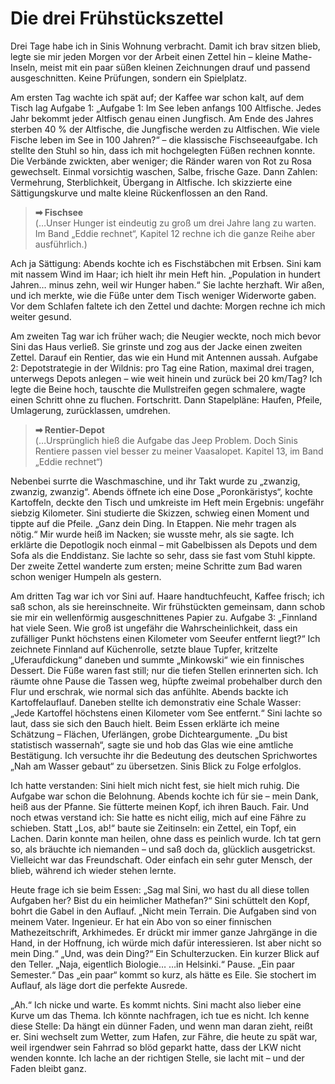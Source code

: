 # Die drei Frühstückszettel

Drei Tage habe ich in Sinis Wohnung verbracht. Damit ich brav sitzen blieb,
legte sie mir jeden Morgen vor der Arbeit einen Zettel hin – kleine
Mathe-Inseln, meist mit ein paar süßen kleinen Zeichnungen drauf und passend
ausgeschnitten. Keine Prüfungen, sondern ein Spielplatz.

Am ersten Tag wachte ich spät auf; der Kaffee war schon kalt, auf dem Tisch lag
Aufgabe 1: „Aufgabe 1: Im See leben anfangs 100 Altfische. Jedes Jahr bekommt
jeder Altfisch genau einen Jungfisch. Am Ende des Jahres sterben 40 % der
Altfische, die Jungfische werden zu Altfischen. Wie viele Fische leben im See in
100 Jahren?“ – die klassische Fischseeaufgabe. Ich stellte den Stuhl so hin,
dass ich mit hochgelegten Füßen rechnen konnte. Die Verbände zwickten, aber
weniger; die Ränder waren von Rot zu Rosa gewechselt. Einmal vorsichtig waschen,
Salbe, frische Gaze. Dann Zahlen: Vermehrung, Sterblichkeit, Übergang in
Altfische. Ich skizzierte eine Sättigungskurve und malte kleine Rückenflossen an
den Rand.

> **➡ Fischsee**\
> (…Unser Hunger ist eindeutig zu groß um drei Jahre lang zu warten. Im Band „Eddie rechnet“, Kapitel 12 rechne ich die ganze Reihe aber ausführlich.)

Ach ja Sättigung: Abends kochte ich es Fischstäbchen mit Erbsen. Sini kam mit
nassem Wind im Haar; ich hielt ihr mein Heft hin. „Population in hundert Jahren…
minus zehn, weil wir Hunger haben.“ Sie lachte herzhaft. Wir aßen, und ich
merkte, wie die Füße unter dem Tisch weniger Widerworte gaben. Vor dem Schlafen
faltete ich den Zettel und dachte: Morgen rechne ich mich weiter gesund.

Am zweiten Tag war ich früher wach; die Neugier weckte, noch mich bevor Sini das
Haus verließ. Sie grinste und zog aus der Jacke einen zweiten Zettel. Darauf ein
Rentier, das wie ein Hund mit Antennen aussah. Aufgabe 2: Depotstrategie in der
Wildnis: pro Tag eine Ration, maximal drei tragen, unterwegs Depots anlegen –
wie weit hinein und zurück bei 20 km/Tag? Ich legte die Beine hoch, tauschte die
Mullstreifen gegen schmalere, wagte einen Schritt ohne zu fluchen. Fortschritt.
Dann Stapelpläne: Haufen, Pfeile, Umlagerung, zurücklassen, umdrehen.

> **➡ Rentier-Depot**\
> (…Ursprünglich hieß die Aufgabe das Jeep Problem. Doch Sinis Rentiere passen viel besser zu meiner Vaasalopet. Kapitel 13, im Band „Eddie rechnet“)

Nebenbei surrte die Waschmaschine, und ihr Takt wurde zu „zwanzig, zwanzig,
zwanzig“. Abends öffnete ich eine Dose „Poronkäristys“, kochte Kartoffeln,
deckte den Tisch und umkreiste im Heft mein Ergebnis: ungefähr siebzig
Kilometer. Sini studierte die Skizzen, schwieg einen Moment und tippte auf die
Pfeile. „Ganz dein Ding. In Etappen. Nie mehr tragen als nötig.“ Mir wurde heiß
im Nacken; sie wusste mehr, als sie sagte. Ich erklärte die Depotlogik noch
einmal – mit Gabelbissen als Depots und dem Sofa als die Enddistanz. Sie lachte
so sehr, dass sie fast vom Stuhl kippte. Der zweite Zettel wanderte zum ersten;
meine Schritte zum Bad waren schon weniger Humpeln als gestern.

Am dritten Tag war ich vor Sini auf. Haare handtuchfeucht, Kaffee frisch; ich
saß schon, als sie hereinschneite. Wir frühstückten gemeinsam, dann schob sie
mir ein wellenförmig ausgeschnittenes Papier zu. Aufgabe 3: „Finnland hat viele
Seen. Wie groß ist ungefähr die Wahrscheinlichkeit, dass ein zufälliger Punkt
höchstens einen Kilometer vom Seeufer entfernt liegt?“ Ich zeichnete Finnland
auf Küchenrolle, setzte blaue Tupfer, kritzelte „Uferaufdickung“ daneben und
summte „Minkowski“ wie ein finnisches Dessert. Die Füße waren fast still; nur
die tiefen Stellen erinnerten sich. Ich räumte ohne Pause die Tassen weg, hüpfte
zweimal probehalber durch den Flur und erschrak, wie normal sich das anfühlte.
Abends backte ich Kartoffelauflauf. Daneben stellte ich demonstrativ eine Schale
Wasser: „Jede Kartoffel höchstens einen Kilometer vom See entfernt.“ Sini lachte
so laut, dass sie sich den Bauch hielt. Beim Essen erklärte ich meine Schätzung
– Flächen, Uferlängen, grobe Dichteargumente. „Du bist statistisch wassernah“,
sagte sie und hob das Glas wie eine amtliche Bestätigung. Ich versuchte ihr die
Bedeutung des deutschen Sprichwortes „Nah am Wasser gebaut“ zu übersetzen. Sinis
Blick zu Folge erfolglos.

Ich hatte verstanden: Sini hielt mich nicht fest, sie hielt mich ruhig. Die
Aufgabe war schon die Belohnung. Abends kochte ich für sie – mein Dank, heiß aus
der Pfanne. Sie fütterte meinen Kopf, ich ihren Bauch. Fair. Und noch etwas
verstand ich: Sie hatte es nicht eilig, mich auf eine Fähre zu schieben. Statt
„Los, ab!“ baute sie Zeitinseln: ein Zettel, ein Topf, ein Lachen. Darin konnte
man heilen, ohne dass es peinlich wurde. Ich tat gern so, als bräuchte ich
niemanden – und saß doch da, glücklich ausgetrickst. Vielleicht war das
Freundschaft. Oder einfach ein sehr guter Mensch, der blieb, während ich wieder
stehen lernte.

Heute frage ich sie beim Essen: „Sag mal Sini, wo hast du all diese tollen
Aufgaben her? Bist du ein heimlicher Mathefan?“ Sini schüttelt den Kopf, bohrt
die Gabel in den Auflauf. „Nicht mein Terrain. Die Aufgaben sind von meinem
Vater. Ingenieur. Er hat ein Abo von so einer finnischen Mathezeitschrift,
Arkhimedes. Er drückt mir immer ganze Jahrgänge in die Hand, in der Hoffnung,
ich würde mich dafür interessieren. Ist aber nicht so mein Ding.“ „Und, was dein
Ding?“ Ein Schulterzucken. Ein kurzer Blick auf den Teller. „Naja, eigentlich
Biologie… …in Helsinki.“ Pause. „Ein paar Semester.“ Das „ein paar“ kommt so
kurz, als hätte es Eile. Sie stochert im Auflauf, als läge dort die perfekte
Ausrede.

„Ah.“ Ich nicke und warte. Es kommt nichts. Sini macht also lieber eine Kurve um
das Thema. Ich könnte nachfragen, ich tue es nicht. Ich kenne diese Stelle: Da
hängt ein dünner Faden, und wenn man daran zieht, reißt er. Sini wechselt zum
Wetter, zum Hafen, zur Fähre, die heute zu spät war, weil irgendwer sein Fahrrad
so blöd geparkt hatte, dass der LKW nicht wenden konnte. Ich lache an der
richtigen Stelle, sie lacht mit – und der Faden bleibt ganz.

